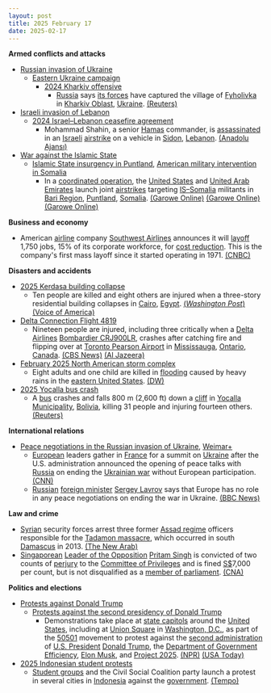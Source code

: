 ```yaml
---
layout: post
title: 2025 February 17
date: 2025-02-17
---
```



**Armed conflicts and attacks**

* [Russian invasion of Ukraine](https://en.wikipedia.org/wiki/Russian_invasion_of_Ukraine "Russian invasion of Ukraine")
  + [Eastern Ukraine campaign](https://en.wikipedia.org/wiki/Eastern_Ukraine_campaign "Eastern Ukraine campaign")
    - [2024 Kharkiv offensive](https://en.wikipedia.org/wiki/2024_Kharkiv_offensive "2024 Kharkiv offensive")
      * [Russia](https://en.wikipedia.org/wiki/Russia "Russia") says [its forces](https://en.wikipedia.org/wiki/Russian_Armed_Forces "Russian Armed Forces") have captured the village of [Fyholivka](https://en.wikipedia.org/wiki/Fyholivka "Fyholivka") in [Kharkiv Oblast](https://en.wikipedia.org/wiki/Kharkiv_Oblast "Kharkiv Oblast"), [Ukraine](https://en.wikipedia.org/wiki/Ukraine "Ukraine"). [(Reuters)](https://www.reuters.com/world/europe/russia-says-it-has-taken-fyholivka-village-ukraine-kharkiv-region-2025-02-17/)
* [Israeli invasion of Lebanon](https://en.wikipedia.org/wiki/Israeli_invasion_of_Lebanon_%282024%E2%80%93present%29 "Israeli invasion of Lebanon (2024–present)")
  + [2024 Israel–Lebanon ceasefire agreement](https://en.wikipedia.org/wiki/2024_Israel%E2%80%93Lebanon_ceasefire_agreement "2024 Israel–Lebanon ceasefire agreement")
    - Mohammad Shahin, a senior [Hamas](https://en.wikipedia.org/wiki/Hamas "Hamas") commander, is [assassinated](https://en.wikipedia.org/wiki/Assassination "Assassination") in an [Israeli](https://en.wikipedia.org/wiki/Israel "Israel") [airstrike](https://en.wikipedia.org/wiki/Airstrike "Airstrike") on a vehicle in [Sidon](https://en.wikipedia.org/wiki/Sidon "Sidon"), [Lebanon](https://en.wikipedia.org/wiki/Lebanon "Lebanon"). [(Anadolu Ajansı)](https://www.aa.com.tr/en/middle-east/hamas-commander-killed-in-israeli-drone-strike-in-lebanon-s-sidon/3484422)
* [War against the Islamic State](https://en.wikipedia.org/wiki/War_against_the_Islamic_State "War against the Islamic State")
  + [Islamic State insurgency in Puntland](https://en.wikipedia.org/wiki/Islamic_State_insurgency_in_Puntland "Islamic State insurgency in Puntland"), [American military intervention in Somalia](https://en.wikipedia.org/wiki/American_military_intervention_in_Somalia_%282007%E2%80%93present%29 "American military intervention in Somalia (2007–present)")
    - In a [coordinated operation](https://en.wikipedia.org/wiki/Puntland_counter-terrorism_operations "Puntland counter-terrorism operations"), the [United States](https://en.wikipedia.org/wiki/United_States "United States") and [United Arab Emirates](https://en.wikipedia.org/wiki/United_Arab_Emirates "United Arab Emirates") launch joint [airstrikes](https://en.wikipedia.org/wiki/Airstrikes "Airstrikes") targeting [IS–Somalia](https://en.wikipedia.org/wiki/Islamic_State_%E2%80%93_Somalia_Province "Islamic State – Somalia Province") militants in [Bari Region](https://en.wikipedia.org/wiki/Bari_Region "Bari Region"), [Puntland](https://en.wikipedia.org/wiki/Puntland "Puntland"), [Somalia](https://en.wikipedia.org/wiki/Somalia "Somalia"). [(Garowe Online)](https://garoweonline.com/en/news/somalia/us-and-uae-carry-out-airstrikes-against-isis-in-somalia-s-puntland) [(Garowe Online)](https://garoweonline.com/en/news/somalia/u-s-airstrikes-target-isis-in-somalia-for-second-time-this-month) [(Garowe Online)](https://garoweonline.com/en/news/puntland/uae-airstrikes-hit-isis-in-somalia-s-puntland-killing-dozens-of-militants)

**Business and economy**

* American [airline](https://en.wikipedia.org/wiki/Airline "Airline") company [Southwest Airlines](https://en.wikipedia.org/wiki/Southwest_Airlines "Southwest Airlines") announces it will [layoff](https://en.wikipedia.org/wiki/Layoff "Layoff") 1,750 jobs, 15% of its corporate workforce, for [cost reduction](https://en.wikipedia.org/wiki/Cost_reduction "Cost reduction"). This is the company's first mass layoff since it started operating in 1971. [(CNBC)](https://www.cnbc.com/2025/02/17/southwest-airlines-to-cut-15percent-of-corporate-jobs-in-cost-saving-push.html)

**Disasters and accidents**

* [2025 Kerdasa building collapse](https://en.wikipedia.org/wiki/2025_Kerdasa_building_collapse "2025 Kerdasa building collapse")
  + Ten people are killed and eight others are injured when a three-story residential building collapses in [Cairo](https://en.wikipedia.org/wiki/Cairo "Cairo"), [Egypt](https://en.wikipedia.org/wiki/Egypt "Egypt"). [(*Washington Post*)](https://www.washingtonpost.com/world/2025/02/17/egypt-building-collapse/ded3fc18-ed2c-11ef-bd80-8f2ac5c75a8a_story.html) [(Voice of America)](https://www.voanews.com/a/state-media-cairo-building-collapse-kills-10-/7977495.html)
* [Delta Connection Flight 4819](https://en.wikipedia.org/wiki/Delta_Connection_Flight_4819 "Delta Connection Flight 4819")
  + Nineteen people are injured, including three critically when a [Delta Airlines](https://en.wikipedia.org/wiki/Delta_Airlines "Delta Airlines") [Bombardier CRJ900LR](https://en.wikipedia.org/wiki/Bombardier_CRJ700_series#CRJ900LR "Bombardier CRJ700 series"), crashes after catching fire and flipping over at [Toronto Pearson Airport](https://en.wikipedia.org/wiki/Toronto_Pearson_Airport "Toronto Pearson Airport") in [Mississauga](https://en.wikipedia.org/wiki/Mississauga "Mississauga"), [Ontario](https://en.wikipedia.org/wiki/Ontario "Ontario"), [Canada](https://en.wikipedia.org/wiki/Canada "Canada"). [(CBS News)](https://www.cbsnews.com/chicago/news/delta-plane-crash-toronto-pearson-airport-minneapolis-st-paul-international-airport/) [(Al Jazeera)](https://www.aljazeera.com/news/2025/2/17/at-least-eight-injured-as-delta-plane-flips-upon-arrival-in-toronto-airport)
* [February 2025 North American storm complex](https://en.wikipedia.org/wiki/February_2025_North_American_storm_complex "February 2025 North American storm complex")
  + Eight adults and one child are killed in [flooding](https://en.wikipedia.org/wiki/Flooding "Flooding") caused by heavy rains in the [eastern United States](https://en.wikipedia.org/wiki/Eastern_United_States "Eastern United States"). [(DW)](https://www.dw.com/en/us-heavy-rains-and-flooding-kill-9/a-71635101)
* [2025 Yocalla bus crash](https://en.wikipedia.org/wiki/2025_Yocalla_bus_crash "2025 Yocalla bus crash")
  + A [bus](https://en.wikipedia.org/wiki/Bus "Bus") crashes and falls 800 m (2,600 ft) down a [cliff](https://en.wikipedia.org/wiki/Cliff "Cliff") in [Yocalla Municipality](https://en.wikipedia.org/wiki/Yocalla_Municipality "Yocalla Municipality"), [Bolivia](https://en.wikipedia.org/wiki/Bolivia "Bolivia"), killing 31 people and injuring fourteen others. [(Reuters)](https://www.reuters.com/world/americas/bus-crash-bolivia-kills-over-30-people-2025-02-17/)

**International relations**

* [Peace negotiations in the Russian invasion of Ukraine](https://en.wikipedia.org/wiki/Peace_negotiations_in_the_Russian_invasion_of_Ukraine "Peace negotiations in the Russian invasion of Ukraine"), [Weimar+](https://en.wikipedia.org/wiki/Weimar%2B "Weimar+")
  + [European](https://en.wikipedia.org/wiki/Europe "Europe") leaders gather in [France](https://en.wikipedia.org/wiki/France "France") for a summit on [Ukraine](https://en.wikipedia.org/wiki/Ukraine "Ukraine") after the U.S. administration announced the opening of peace talks with [Russia](https://en.wikipedia.org/wiki/Russia "Russia") on ending the [Ukrainian war](https://en.wikipedia.org/wiki/Russo-Ukrainian_War "Russo-Ukrainian War") without European participation. [(CNN)](https://edition.cnn.com/2025/02/17/europe/europe-ukraine-summit-paris-trump-intl-hnk/index.html)
  + [Russian](https://en.wikipedia.org/wiki/Russia "Russia") [foreign minister](https://en.wikipedia.org/wiki/Minister_of_Foreign_Affairs_%28Russia%29 "Minister of Foreign Affairs (Russia)") [Sergey Lavrov](https://en.wikipedia.org/wiki/Sergey_Lavrov "Sergey Lavrov") says that Europe has no role in any peace negotiations on ending the war in Ukraine. [(BBC News)](https://www.bbc.co.uk/news/live/crr0gngkjrvt?post=asset%3A30205865-0fcb-426e-9a98-420e22bafe0f#post)

**Law and crime**

* [Syrian](https://en.wikipedia.org/wiki/Syria "Syria") security forces arrest three former [Assad regime](https://en.wikipedia.org/wiki/Assad_regime "Assad regime") officers responsible for the [Tadamon massacre](https://en.wikipedia.org/wiki/Tadamon_massacre "Tadamon massacre"), which occurred in south [Damascus](https://en.wikipedia.org/wiki/Damascus "Damascus") in 2013. [(The New Arab)](https://www.newarab.com/news/syria-arrests-three-officers-suspected-tadamon-massacre)
* [Singaporean](https://en.wikipedia.org/wiki/Singapore "Singapore") [Leader of the Opposition](https://en.wikipedia.org/wiki/Leader_of_the_Opposition_%28Singapore%29 "Leader of the Opposition (Singapore)") [Pritam Singh](https://en.wikipedia.org/wiki/Pritam_Singh_%28Singaporean_politician%29 "Pritam Singh (Singaporean politician)") is convicted of two counts of [perjury](https://en.wikipedia.org/wiki/Perjury "Perjury") to the [Committee of Privileges](https://en.wikipedia.org/wiki/Parliament_of_Singapore#Committees "Parliament of Singapore") and is fined [S$](https://en.wikipedia.org/wiki/Singapore_dollar "Singapore dollar")7,000 per count, but is not disqualified as a [member of parliament](https://en.wikipedia.org/wiki/Parliament_of_Singapore#Qualifications "Parliament of Singapore"). [(CNA)](https://www.channelnewsasia.com/singapore/pritam-singh-guilty-verdict-fine-raeesah-khan-live-4930601)

**Politics and elections**

* [Protests against Donald Trump](https://en.wikipedia.org/wiki/Protests_against_Donald_Trump "Protests against Donald Trump")
  + [Protests against the second presidency of Donald Trump](https://en.wikipedia.org/wiki/Protests_against_the_second_presidency_of_Donald_Trump "Protests against the second presidency of Donald Trump")
    - Demonstrations take place at [state capitols](https://en.wikipedia.org/wiki/List_of_state_and_territorial_capitols_in_the_United_States "List of state and territorial capitols in the United States") around the [United States](https://en.wikipedia.org/wiki/United_States "United States"), including at [Union Square](https://en.wikipedia.org/wiki/Union_Square_%28Washington%2C_D.C.%29 "Union Square (Washington, D.C.)") in [Washington, D.C.](https://en.wikipedia.org/wiki/Washington%2C_D.C. "Washington, D.C."), as part of the [50501](https://en.wikipedia.org/wiki/50501 "50501") movement to protest against the [second administration](https://en.wikipedia.org/wiki/Second_presidency_of_Donald_Trump "Second presidency of Donald Trump") of [U.S. President](https://en.wikipedia.org/wiki/President_of_the_United_States "President of the United States") [Donald Trump](https://en.wikipedia.org/wiki/Donald_Trump "Donald Trump"), the [Department of Government Efficiency](https://en.wikipedia.org/wiki/Department_of_Government_Efficiency "Department of Government Efficiency"), [Elon Musk](https://en.wikipedia.org/wiki/Elon_Musk "Elon Musk"), and [Project 2025](https://en.wikipedia.org/wiki/Project_2025 "Project 2025"). [(NPR)](https://www.npr.org/2025/02/16/nx-s1-5297117/50501-movement-presidents-day-protests-explainer) [(USA Today)](https://www.usatoday.com/story/news/nation/2025/02/17/anti-trump-musk-protests-us/78962739007/)
* [2025 Indonesian student protests](https://en.wikipedia.org/wiki/2025_Indonesian_student_protests "2025 Indonesian student protests")
  + [Student groups](https://en.wikipedia.org/wiki/All-Indonesian_Students%27_Union "All-Indonesian Students' Union") and the Civil Social Coalition party launch a protest in several cities in [Indonesia](https://en.wikipedia.org/wiki/Indonesia "Indonesia") against the [government](https://en.wikipedia.org/wiki/Government_of_Indonesia "Government of Indonesia"). [(Tempo)](https://en.tempo.co/read/1976243/bem-si-and-civil-society-coalition-hold-protest-today-govt-policies-make-people-suffer-more)
